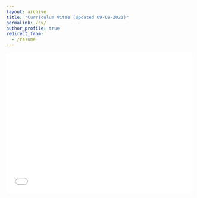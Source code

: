 ```yaml
---
layout: archive
title: "Curriculum Vitae (updated 09-09-2021)"
permalink: /cv/
author_profile: true
redirect_from:
  - /resume
---
```


<embed src="/files/2021-09-09 CV.pdf" width="500" height="375" 
 type="application/pdf">

